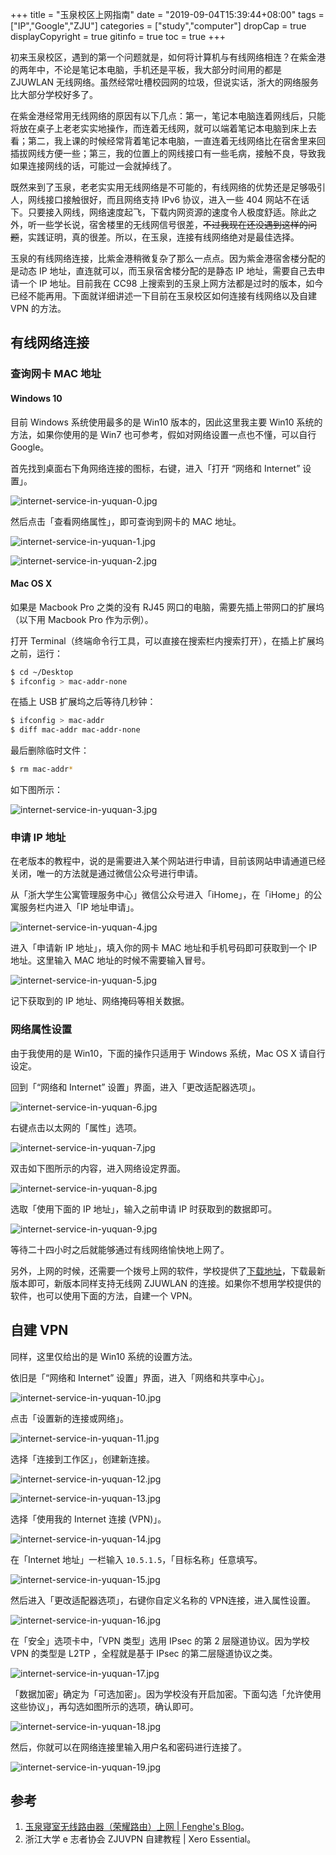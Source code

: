+++
title = "玉泉校区上网指南"
date = "2019-09-04T15:39:44+08:00"
tags = ["IP","Google","ZJU"]
categories = ["study","computer"]
dropCap = true
displayCopyright = true
gitinfo = true
toc = true
+++

初来玉泉校区，遇到的第一个问题就是，如何将计算机与有线网络相连？在紫金港的两年中，不论是笔记本电脑，手机还是平板，我大部分时间用的都是 ZJUWLAN 无线网络。虽然经常吐槽校园网的垃圾，但说实话，浙大的网络服务比大部分学校好多了。

在紫金港经常用无线网络的原因有以下几点：第一，笔记本电脑连着网线后，只能将放在桌子上老老实实地操作，而连着无线网，就可以端着笔记本电脑到床上去看；第二，我上课的时候经常背着笔记本电脑，一直连着无线网络比在宿舍里来回插拔网线方便一些；第三，我的位置上的网线接口有一些毛病，接触不良，导致我如果连接网线的话，可能过一会就掉线了。

既然来到了玉泉，老老实实用无线网络是不可能的，有线网络的优势还是足够吸引人，网线接口接触很好，而且网络支持 IPv6 协议，进入一些 404 网站不在话下。只要接入网线，网络速度起飞，下载内网资源的速度令人极度舒适。除此之外，听一些学长说，宿舍楼里的无线网信号很差，~~不过我现在还没遇到这样的问题~~，实践证明，真的很差。所以，在玉泉，连接有线网络绝对是最佳选择。

玉泉的有线网络连接，比紫金港稍微复杂了那么一点点。因为紫金港宿舍楼分配的是动态 IP 地址，直连就可以，而玉泉宿舍楼分配的是静态 IP 地址，需要自己去申请一个 IP 地址。目前我在 CC98 上搜索到的玉泉上网方法都是过时的版本，如今已经不能再用。下面就详细讲述一下目前在玉泉校区如何连接有线网络以及自建 VPN 的方法。

## 有线网络连接

### 查询网卡 MAC 地址

#### Windows 10

目前 Windows 系统使用最多的是 Win10 版本的，因此这里我主要 Win10 系统的方法，如果你使用的是 Win7 也可参考，假如对网络设置一点也不懂，可以自行 Google。

首先找到桌面右下角网络连接的图标，右键，进入「打开 “网络和 Internet” 设置」。

![internet-service-in-yuquan-0.jpg](/images/internet-service-in-yuquan-0.jpg)

然后点击「查看网络属性」，即可查询到网卡的 MAC 地址。

![internet-service-in-yuquan-1.jpg](/images/internet-service-in-yuquan-1.jpg)

![internet-service-in-yuquan-2.jpg](/images/internet-service-in-yuquan-2.jpg)

#### Mac OS X

如果是 Macbook Pro 之类的没有 RJ45 网口的电脑，需要先插上带网口的扩展坞（以下用 Macbook Pro 作为示例）。

打开 Terminal（终端命令行工具，可以直接在搜索栏内搜索打开），在插上扩展坞之前，运行：

```bash
$ cd ~/Desktop
$ ifconfig > mac-addr-none
```

在插上 USB 扩展坞之后等待几秒钟：

```bash
$ ifconfig > mac-addr
$ diff mac-addr mac-addr-none
```

最后删除临时文件：

```bash
$ rm mac-addr*
```

如下图所示：

![internet-service-in-yuquan-3.jpg](/images/internet-service-in-yuquan-3.jpg)

### 申请 IP 地址

在老版本的教程中，说的是需要进入某个网站进行申请，目前该网站申请通道已经关闭，唯一的方法就是通过微信公众号进行申请。

从「浙大学生公寓管理服务中心」微信公众号进入「iHome」，在「iHome」的公寓服务栏内进入「IP 地址申请」。

![internet-service-in-yuquan-4.jpg](/images/internet-service-in-yuquan-4.jpg)

进入「申请新 IP 地址」，填入你的网卡 MAC 地址和手机号码即可获取到一个 IP 地址。这里输入 MAC 地址的时候不需要输入冒号。

![internet-service-in-yuquan-5.jpg](/images/internet-service-in-yuquan-5.jpg)

记下获取到的 IP 地址、网络掩码等相关数据。

### 网络属性设置

<p id="div-warning">
由于我使用的是 Win10，下面的操作只适用于 Windows 系统，Mac OS X 请自行设定。
</p>

回到「“网络和 Internet” 设置」界面，进入「更改适配器选项」。

![internet-service-in-yuquan-6.jpg](/images/internet-service-in-yuquan-6.jpg)

右键点击以太网的「属性」选项。

![internet-service-in-yuquan-7.jpg](/images/internet-service-in-yuquan-7.jpg)

双击如下图所示的内容，进入网络设定界面。

![internet-service-in-yuquan-8.jpg](/images/internet-service-in-yuquan-8.jpg)

选取「使用下面的 IP 地址」，输入之前申请 IP 时获取到的数据即可。

![internet-service-in-yuquan-9.jpg](/images/internet-service-in-yuquan-9.jpg)

等待二十四小时之后就能够通过有线网络愉快地上网了。

另外，上网的时候，还需要一个拨号上网的软件，学校提供了[下载地址](http://itc.zju.edu.cn/2017/1207/c7936a728417/page.htm)，下载最新版本即可，新版本同样支持无线网 ZJUWLAN 的连接。如果你不想用学校提供的软件，也可以使用下面的方法，自建一个 VPN。

## 自建 VPN

<p id="div-warning">
同样，这里仅给出的是 Win10 系统的设置方法。
</p>

依旧是「“网络和 Internet” 设置」界面，进入「网络和共享中心」。

![internet-service-in-yuquan-10.jpg](/images/internet-service-in-yuquan-10.jpg)

点击「设置新的连接或网络」。

![internet-service-in-yuquan-11.jpg](/images/internet-service-in-yuquan-11.jpg)

选择「连接到工作区」，创建新连接。

![internet-service-in-yuquan-12.jpg](/images/internet-service-in-yuquan-12.jpg)

![internet-service-in-yuquan-13.jpg](/images/internet-service-in-yuquan-13.jpg)

选择「使用我的 Internet 连接 (VPN)」。

![internet-service-in-yuquan-14.jpg](/images/internet-service-in-yuquan-14.jpg)

在「Internet 地址」一栏输入 `10.5.1.5`，「目标名称」任意填写。

![internet-service-in-yuquan-15.jpg](/images/internet-service-in-yuquan-15.jpg)

然后进入「更改适配器选项」，右键你自定义名称的 VPN连接，进入属性设置。

![internet-service-in-yuquan-16.jpg](/images/internet-service-in-yuquan-16.jpg)

在「安全」选项卡中，「VPN 类型」选用 IPsec 的第 2 层隧道协议。因为学校 VPN 的类型是 L2TP ，全程就是基于 IPsec 的第二层隧道协议之类。

![internet-service-in-yuquan-17.jpg](/images/internet-service-in-yuquan-17.jpg)

「数据加密」确定为「可选加密」。因为学校没有开启加密。下面勾选「允许使用这些协议」，再勾选如图所示的选项，确认即可。

![internet-service-in-yuquan-18.jpg](/images/internet-service-in-yuquan-18.jpg)

然后，你就可以在网络连接里输入用户名和密码进行连接了。

![internet-service-in-yuquan-19.jpg](/images/internet-service-in-yuquan-19.jpg)

## 参考

1. [玉泉寝室无线路由器（荣耀路由）上网 | Fenghe's Blog](https://fenghe.us/yq-honor-wireless-router-tutorial/)。
2. 浙江大学 e 志者协会 ZJUVPN 自建教程 | Xero Essential。